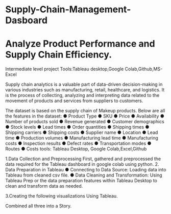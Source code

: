 # Supply-Chain-Management-Dasboard
# Analyze Product Performance and Supply Chain Efficiency.
Intermediate level project
Tools:Tableau desktop,Google Colab,Github,MS-Excel

Supply chain analytics is a valuable part of data-driven decision-making in various industries such as manufacturing, retail, healthcare, and logistics. It is the process of collecting, analyzing and interpreting data related to the movement of products and services from suppliers to customers.

The dataset is based on the supply chain of Makeup products. Below are all the features in the dataset:
●	Product Type
●	SKU
●	Price
●	Availability
●	Number of products sold
●	Revenue generated
●	Customer demographics
●	Stock levels
●	Lead times
●	Order quantities
●	Shipping times
●	Shipping carriers
●	Shipping costs
●	Supplier name
●	Location
●	Lead time
●	Production volumes
●	Manufacturing lead time
●	Manufacturing costs
●	Inspection results
●	Defect rates
●	Transportation modes
●	Routes
●	Costs
tools: Tableau Desktop, Google Colab,Excel,Github

1.Data Collection and Preprocessing
First, gathered and preprocessed the data required for the Tableau dashboard in google colab using python. 
2. Data Preparation in Tableau
●	Connecting to Data Source: Loading data into Tableau from cleaned csv file.
●	Data Cleaning and Transformation: Using Tableau Prep or the data preparation features within Tableau Desktop to clean and transform data as needed.

3.Creating the following visualizations Using Tableau.

Combined all three into a Story.
